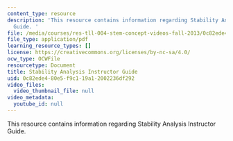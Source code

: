 ```yaml
---
content_type: resource
description: 'This resource contains information regarding Stability Analysis Instructor
  Guide. '
file: /media/courses/res-tll-004-stem-concept-videos-fall-2013/0c82ede480e5f9c119a12002236df292_MITRES_TLL-004F13_StbAl_IG.pdf
file_type: application/pdf
learning_resource_types: []
license: https://creativecommons.org/licenses/by-nc-sa/4.0/
ocw_type: OCWFile
resourcetype: Document
title: Stability Analysis Instructor Guide
uid: 0c82ede4-80e5-f9c1-19a1-2002236df292
video_files:
  video_thumbnail_file: null
video_metadata:
  youtube_id: null
---
```

This resource contains information regarding Stability Analysis Instructor Guide. 